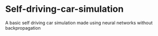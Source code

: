 # Self-driving-car-simulation
A basic self driving car simulation made using neural networks without backpropagation
